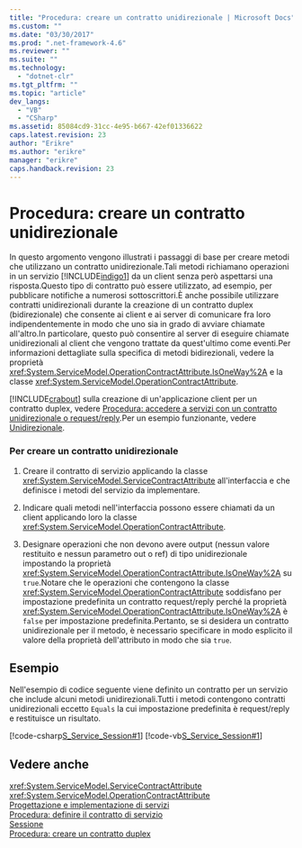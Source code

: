 ```yaml
---
title: "Procedura: creare un contratto unidirezionale | Microsoft Docs"
ms.custom: ""
ms.date: "03/30/2017"
ms.prod: ".net-framework-4.6"
ms.reviewer: ""
ms.suite: ""
ms.technology: 
  - "dotnet-clr"
ms.tgt_pltfrm: ""
ms.topic: "article"
dev_langs: 
  - "VB"
  - "CSharp"
ms.assetid: 85084cd9-31cc-4e95-b667-42ef01336622
caps.latest.revision: 23
author: "Erikre"
ms.author: "erikre"
manager: "erikre"
caps.handback.revision: 23
---
```

# Procedura: creare un contratto unidirezionale
In questo argomento vengono illustrati i passaggi di base per creare metodi che utilizzano un contratto unidirezionale.Tali metodi richiamano operazioni in un servizio [!INCLUDE[indigo1](../../../../includes/indigo1-md.md)] da un client senza però aspettarsi una risposta.Questo tipo di contratto può essere utilizzato, ad esempio, per pubblicare notifiche a numerosi sottoscrittori.È anche possibile utilizzare contratti unidirezionali durante la creazione di un contratto duplex \(bidirezionale\) che consente ai client e ai server di comunicare fra loro indipendentemente in modo che uno sia in grado di avviare chiamate all'altro.In particolare, questo può consentire al server di eseguire chiamate unidirezionali al client che vengono trattate da quest'ultimo come eventi.Per informazioni dettagliate sulla specifica di metodi bidirezionali, vedere la proprietà <xref:System.ServiceModel.OperationContractAttribute.IsOneWay%2A> e la classe <xref:System.ServiceModel.OperationContractAttribute>.  
  
 [!INCLUDE[crabout](../../../../includes/crabout-md.md)] sulla creazione di un'applicazione client per un contratto duplex, vedere [Procedura: accedere a servizi con un contratto unidirezionale o request\/reply](../../../../docs/framework/wcf/feature-details/how-to-access-wcf-services-with-one-way-and-request-reply-contracts.md).Per un esempio funzionante, vedere [Unidirezionale](../../../../docs/framework/wcf/samples/one-way.md).  
  
### Per creare un contratto unidirezionale  
  
1.  Creare il contratto di servizio applicando la classe <xref:System.ServiceModel.ServiceContractAttribute> all'interfaccia e che definisce i metodi del servizio da implementare.  
  
2.  Indicare quali metodi nell'interfaccia possono essere chiamati da un client applicando loro la classe <xref:System.ServiceModel.OperationContractAttribute>.  
  
3.  Designare operazioni che non devono avere output \(nessun valore restituito e nessun parametro out o ref\) di tipo unidirezionale impostando la proprietà <xref:System.ServiceModel.OperationContractAttribute.IsOneWay%2A> su `true`.Notare che le operazioni che contengono la classe <xref:System.ServiceModel.OperationContractAttribute> soddisfano per impostazione predefinita un contratto request\/reply perché la proprietà <xref:System.ServiceModel.OperationContractAttribute.IsOneWay%2A> è `false` per impostazione predefinita.Pertanto, se si desidera un contratto unidirezionale per il metodo, è necessario specificare in modo esplicito il valore della proprietà dell'attributo in modo che sia `true`.  
  
## Esempio  
 Nell'esempio di codice seguente viene definito un contratto per un servizio che include alcuni metodi unidirezionali.Tutti i metodi contengono contratti unidirezionali eccetto `Equals` la cui impostazione predefinita è request\/reply e restituisce un risultato.  
  
 [!code-csharp[S_Service_Session#1](../../../../samples/snippets/csharp/VS_Snippets_CFX/s_service_session/cs/service.cs#1)]
 [!code-vb[S_Service_Session#1](../../../../samples/snippets/visualbasic/VS_Snippets_CFX/s_service_session/vb/service.vb#1)]  
  
## Vedere anche  
 <xref:System.ServiceModel.ServiceContractAttribute>   
 <xref:System.ServiceModel.OperationContractAttribute>   
 [Progettazione e implementazione di servizi](../../../../docs/framework/wcf/designing-and-implementing-services.md)   
 [Procedura: definire il contratto di servizio](../../../../docs/framework/wcf/how-to-define-a-wcf-service-contract.md)   
 [Sessione](../../../../docs/framework/wcf/samples/session.md)   
 [Procedura: creare un contratto duplex](../../../../docs/framework/wcf/feature-details/how-to-create-a-duplex-contract.md)